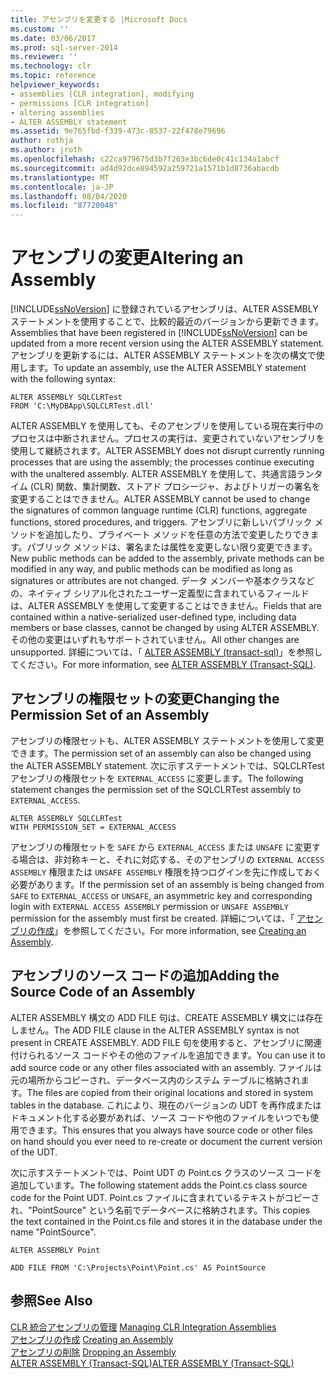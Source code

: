 ```yaml
---
title: アセンブリを変更する |Microsoft Docs
ms.custom: ''
ms.date: 03/06/2017
ms.prod: sql-server-2014
ms.reviewer: ''
ms.technology: clr
ms.topic: reference
helpviewer_keywords:
- assemblies [CLR integration], modifying
- permissions [CLR integration]
- altering assemblies
- ALTER ASSEMBLY statement
ms.assetid: 9e765fbd-f339-473c-8537-22f478e79696
author: rothja
ms.author: jroth
ms.openlocfilehash: c22ca979675d3b7f263e3bc6de0c41c134a1abcf
ms.sourcegitcommit: ad4d92dce894592a259721a1571b1d8736abacdb
ms.translationtype: MT
ms.contentlocale: ja-JP
ms.lasthandoff: 08/04/2020
ms.locfileid: "87720048"
---
```

# <a name="altering-an-assembly"></a><span data-ttu-id="a774d-102">アセンブリの変更</span><span class="sxs-lookup"><span data-stu-id="a774d-102">Altering an Assembly</span></span>
  <span data-ttu-id="a774d-103">[!INCLUDE[ssNoVersion](../../../includes/ssnoversion-md.md)] に登録されているアセンブリは、ALTER ASSEMBLY ステートメントを使用することで、比較的最近のバージョンから更新できます。</span><span class="sxs-lookup"><span data-stu-id="a774d-103">Assemblies that have been registered in [!INCLUDE[ssNoVersion](../../../includes/ssnoversion-md.md)] can be updated from a more recent version using the ALTER ASSEMBLY statement.</span></span> <span data-ttu-id="a774d-104">アセンブリを更新するには、ALTER ASSEMBLY ステートメントを次の構文で使用します。</span><span class="sxs-lookup"><span data-stu-id="a774d-104">To update an assembly, use the ALTER ASSEMBLY statement with the following syntax:</span></span>  
  
```  
ALTER ASSEMBLY SQLCLRTest  
FROM 'C:\MyDBApp\SQLCLRTest.dll'  
```  
  
 <span data-ttu-id="a774d-105">ALTER ASSEMBLY を使用しても、そのアセンブリを使用している現在実行中のプロセスは中断されません。プロセスの実行は、変更されていないアセンブリを使用して継続されます。</span><span class="sxs-lookup"><span data-stu-id="a774d-105">ALTER ASSEMBLY does not disrupt currently running processes that are using the assembly; the processes continue executing with the unaltered assembly.</span></span> <span data-ttu-id="a774d-106">ALTER ASSEMBLY を使用して、共通言語ランタイム (CLR) 関数、集計関数、ストアド プロシージャ、およびトリガーの署名を変更することはできません。</span><span class="sxs-lookup"><span data-stu-id="a774d-106">ALTER ASSEMBLY cannot be used to change the signatures of common language runtime (CLR) functions, aggregate functions, stored procedures, and triggers.</span></span> <span data-ttu-id="a774d-107">アセンブリに新しいパブリック メソッドを追加したり、プライベート メソッドを任意の方法で変更したりできます。パブリック メソッドは、署名または属性を変更しない限り変更できます。</span><span class="sxs-lookup"><span data-stu-id="a774d-107">New public methods can be added to the assembly, private methods can be modified in any way, and public methods can be modified as long as signatures or attributes are not changed.</span></span> <span data-ttu-id="a774d-108">データ メンバーや基本クラスなどの、ネイティブ シリアル化されたユーザー定義型に含まれているフィールドは、ALTER ASSEMBLY を使用して変更することはできません。</span><span class="sxs-lookup"><span data-stu-id="a774d-108">Fields that are contained within a native-serialized user-defined type, including data members or base classes, cannot be changed by using ALTER ASSEMBLY.</span></span> <span data-ttu-id="a774d-109">その他の変更はいずれもサポートされていません。</span><span class="sxs-lookup"><span data-stu-id="a774d-109">All other changes are unsupported.</span></span> <span data-ttu-id="a774d-110">詳細については、「 [ALTER ASSEMBLY &#40;transact-sql&#41;](/sql/t-sql/statements/alter-assembly-transact-sql)」を参照してください。</span><span class="sxs-lookup"><span data-stu-id="a774d-110">For more information, see [ALTER ASSEMBLY &#40;Transact-SQL&#41;](/sql/t-sql/statements/alter-assembly-transact-sql).</span></span>  
  
## <a name="changing-the-permission-set-of-an-assembly"></a><span data-ttu-id="a774d-111">アセンブリの権限セットの変更</span><span class="sxs-lookup"><span data-stu-id="a774d-111">Changing the Permission Set of an Assembly</span></span>  
 <span data-ttu-id="a774d-112">アセンブリの権限セットも、ALTER ASSEMBLY ステートメントを使用して変更できます。</span><span class="sxs-lookup"><span data-stu-id="a774d-112">The permission set of an assembly can also be changed using the ALTER ASSEMBLY statement.</span></span> <span data-ttu-id="a774d-113">次に示すステートメントでは、SQLCLRTest アセンブリの権限セットを `EXTERNAL_ACCESS` に変更します。</span><span class="sxs-lookup"><span data-stu-id="a774d-113">The following statement changes the permission set of the SQLCLRTest assembly to `EXTERNAL_ACCESS`.</span></span>  
  
```  
ALTER ASSEMBLY SQLCLRTest  
WITH PERMISSION_SET = EXTERNAL_ACCESS   
```  
  
 <span data-ttu-id="a774d-114">アセンブリの権限セットを `SAFE` から `EXTERNAL_ACCESS` または `UNSAFE` に変更する場合は、非対称キーと、それに対応する、そのアセンブリの `EXTERNAL ACCESS ASSEMBLY` 権限または `UNSAFE ASSEMBLY` 権限を持つログインを先に作成しておく必要があります。</span><span class="sxs-lookup"><span data-stu-id="a774d-114">If the permission set of an assembly is being changed from `SAFE` to `EXTERNAL_ACCESS` or `UNSAFE`, an asymmetric key and corresponding login with `EXTERNAL ACCESS ASSEMBLY` permission or `UNSAFE ASSEMBLY` permission for the assembly must first be created.</span></span> <span data-ttu-id="a774d-115">詳細については、「 [アセンブリの作成](creating-an-assembly.md)」を参照してください。</span><span class="sxs-lookup"><span data-stu-id="a774d-115">For more information, see [Creating an Assembly](creating-an-assembly.md).</span></span>  
  
## <a name="adding-the-source-code-of-an-assembly"></a><span data-ttu-id="a774d-116">アセンブリのソース コードの追加</span><span class="sxs-lookup"><span data-stu-id="a774d-116">Adding the Source Code of an Assembly</span></span>  
 <span data-ttu-id="a774d-117">ALTER ASSEMBLY 構文の ADD FILE 句は、CREATE ASSEMBLY 構文には存在しません。</span><span class="sxs-lookup"><span data-stu-id="a774d-117">The ADD FILE clause in the ALTER ASSEMBLY syntax is not present in CREATE ASSEMBLY.</span></span> <span data-ttu-id="a774d-118">ADD FILE 句を使用すると、アセンブリに関連付けられるソース コードやその他のファイルを追加できます。</span><span class="sxs-lookup"><span data-stu-id="a774d-118">You can use it to add source code or any other files associated with an assembly.</span></span> <span data-ttu-id="a774d-119">ファイルは元の場所からコピーされ、データベース内のシステム テーブルに格納されます。</span><span class="sxs-lookup"><span data-stu-id="a774d-119">The files are copied from their original locations and stored in system tables in the database.</span></span> <span data-ttu-id="a774d-120">これにより、現在のバージョンの UDT を再作成またはドキュメント化する必要があれば、ソース コードや他のファイルをいつでも使用できます。</span><span class="sxs-lookup"><span data-stu-id="a774d-120">This ensures that you always have source code or other files on hand should you ever need to re-create or document the current version of the UDT.</span></span>  
  
 <span data-ttu-id="a774d-121">次に示すステートメントでは、Point UDT の Point.cs クラスのソース コードを追加しています。</span><span class="sxs-lookup"><span data-stu-id="a774d-121">The following statement adds the Point.cs class source code for the Point UDT.</span></span> <span data-ttu-id="a774d-122">Point.cs ファイルに含まれているテキストがコピーされ、"PointSource" という名前でデータベースに格納されます。</span><span class="sxs-lookup"><span data-stu-id="a774d-122">This copies the text contained in the Point.cs file and stores it in the database under the name "PointSource".</span></span>  
  
 `ALTER ASSEMBLY Point`  
  
 `ADD FILE FROM 'C:\Projects\Point\Point.cs' AS PointSource`  
  
## <a name="see-also"></a><span data-ttu-id="a774d-123">参照</span><span class="sxs-lookup"><span data-stu-id="a774d-123">See Also</span></span>  
 <span data-ttu-id="a774d-124">[CLR 統合アセンブリの管理](managing-clr-integration-assemblies.md) </span><span class="sxs-lookup"><span data-stu-id="a774d-124">[Managing CLR Integration Assemblies](managing-clr-integration-assemblies.md) </span></span>  
 <span data-ttu-id="a774d-125">[アセンブリの作成](creating-an-assembly.md) </span><span class="sxs-lookup"><span data-stu-id="a774d-125">[Creating an Assembly](creating-an-assembly.md) </span></span>  
 <span data-ttu-id="a774d-126">[アセンブリの削除](dropping-an-assembly.md) </span><span class="sxs-lookup"><span data-stu-id="a774d-126">[Dropping an Assembly](dropping-an-assembly.md) </span></span>  
 [<span data-ttu-id="a774d-127">ALTER ASSEMBLY &#40;Transact-SQL&#41;</span><span class="sxs-lookup"><span data-stu-id="a774d-127">ALTER ASSEMBLY &#40;Transact-SQL&#41;</span></span>](/sql/t-sql/statements/alter-assembly-transact-sql)  
  
  
